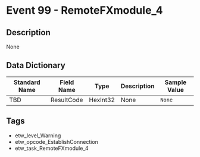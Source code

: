 # Event 99 - RemoteFXmodule_4

## Description
None

## Data Dictionary
|Standard Name|Field Name|Type|Description|Sample Value|
|---|---|---|---|---|
|TBD|ResultCode|HexInt32|None|`None`|

## Tags
* etw_level_Warning
* etw_opcode_EstablishConnection
* etw_task_RemoteFXmodule_4